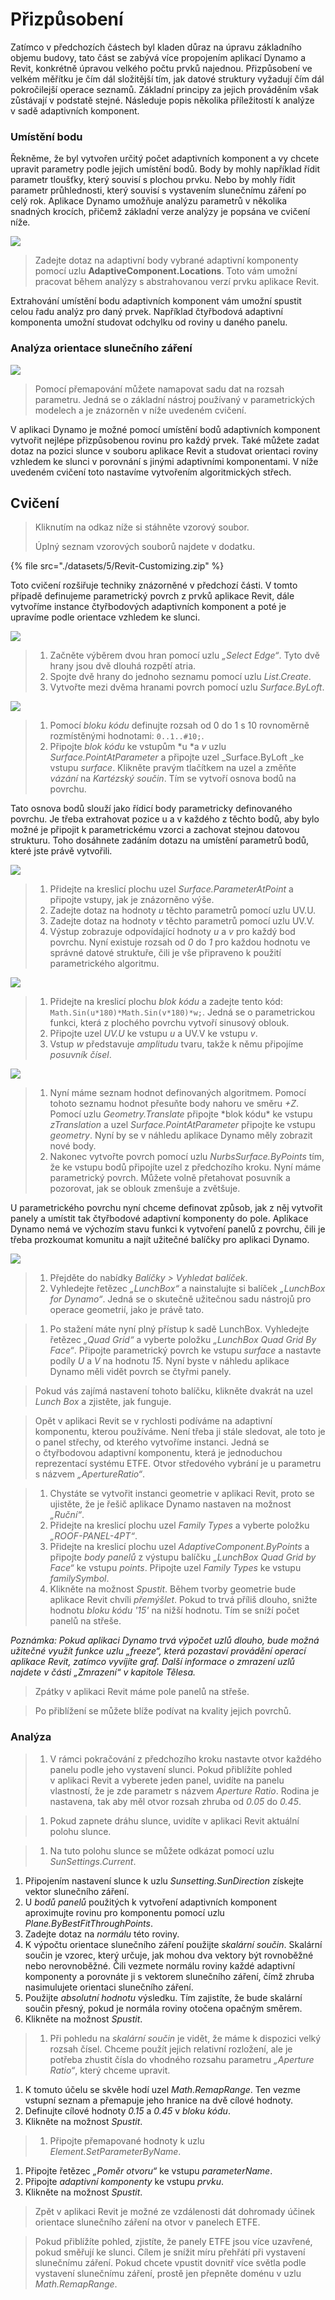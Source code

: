 # Přizpůsobení

Zatímco v předchozích částech byl kladen důraz na úpravu základního objemu budovy, tato část se zabývá více propojením aplikací Dynamo a Revit, konkrétně úpravou velkého počtu prvků najednou. Přizpůsobení ve velkém měřítku je čím dál složitější tím, jak datové struktury vyžadují čím dál pokročilejší operace seznamů. Základní principy za jejich prováděním však zůstávají v podstatě stejné. Následuje popis několika příležitostí k analýze v sadě adaptivních komponent.

### Umístění bodu

Řekněme, že byl vytvořen určitý počet adaptivních komponent a vy chcete upravit parametry podle jejich umístění bodů. Body by mohly například řídit parametr tloušťky, který souvisí s plochou prvku. Nebo by mohly řídit parametr průhlednosti, který souvisí s vystavením slunečnímu záření po celý rok. Aplikace Dynamo umožňuje analýzu parametrů v několika snadných krocích, přičemž základní verze analýzy je popsána ve cvičení níže.

![](<./images/5/customizing - point location.jpg>)

> Zadejte dotaz na adaptivní body vybrané adaptivní komponenty pomocí uzlu **AdaptiveComponent.Locations**. Toto vám umožní pracovat během analýzy s abstrahovanou verzí prvku aplikace Revit.

Extrahování umístění bodu adaptivních komponent vám umožní spustit celou řadu analýz pro daný prvek. Například čtyřbodová adaptivní komponenta umožní studovat odchylku od roviny u daného panelu.

### Analýza orientace slunečního záření

![](<./images/5/customizing - solar orientation analysis.jpg>)

> Pomocí přemapování můžete namapovat sadu dat na rozsah parametru. Jedná se o základní nástroj používaný v parametrických modelech a je znázorněn v níže uvedeném cvičení.

V aplikaci Dynamo je možné pomocí umístění bodů adaptivních komponent vytvořit nejlépe přizpůsobenou rovinu pro každý prvek. Také můžete zadat dotaz na pozici slunce v souboru aplikace Revit a studovat orientaci roviny vzhledem ke slunci v porovnání s jinými adaptivními komponentami. V níže uvedeném cvičení toto nastavíme vytvořením algoritmických střech.

## Cvičení

> Kliknutím na odkaz níže si stáhněte vzorový soubor.
>
> Úplný seznam vzorových souborů najdete v dodatku.

{% file src="./datasets/5/Revit-Customizing.zip" %}

Toto cvičení rozšiřuje techniky znázorněné v předchozí části. V tomto případě definujeme parametrický povrch z prvků aplikace Revit, dále vytvoříme instance čtyřbodových adaptivních komponent a poté je upravíme podle orientace vzhledem ke slunci.

![](<./images/5/customizing - exercise 01.jpg>)

> 1. Začněte výběrem dvou hran pomocí uzlu _„Select Edge“_. Tyto dvě hrany jsou dvě dlouhá rozpětí atria.
> 2. Spojte dvě hrany do jednoho seznamu pomocí uzlu _List.Create_.
> 3. Vytvořte mezi dvěma hranami povrch pomocí uzlu _Surface.ByLoft_.

![](<./images/5/customizing - exercise 02.jpg>)

> 1. Pomocí _bloku kódu_ definujte rozsah od 0 do 1 s 10 rovnoměrně rozmístěnými hodnotami: `0..1..#10;`.
> 2. Připojte _blok kódu_ ke vstupům \*u \*a _v_ uzlu _Surface.PointAtParameter_ a připojte uzel _Surface.ByLoft _ke vstupu _surface_. Klikněte pravým tlačítkem na uzel a změňte _vázání_ na _Kartézský součin_. Tím se vytvoří osnova bodů na povrchu.

Tato osnova bodů slouží jako řídicí body parametricky definovaného povrchu. Je třeba extrahovat pozice u a v každého z těchto bodů, aby bylo možné je připojit k parametrickému vzorci a zachovat stejnou datovou strukturu. Toho dosáhnete zadáním dotazu na umístění parametrů bodů, které jste právě vytvořili.

![](<./images/5/customizing - exercise 03.jpg>)

> 1. Přidejte na kreslicí plochu uzel _Surface.ParameterAtPoint_ a připojte vstupy, jak je znázorněno výše.
> 2. Zadejte dotaz na hodnoty _u_ těchto parametrů pomocí uzlu UV.U.
> 3. Zadejte dotaz na hodnoty _v_ těchto parametrů pomocí uzlu UV.V.
> 4. Výstup zobrazuje odpovídající hodnoty _u_ a _v_ pro každý bod povrchu. Nyní existuje rozsah od _0_ do _1_ pro každou hodnotu ve správné datové struktuře, čili je vše připraveno k použití parametrického algoritmu.

![](<./images/5/customizing - exercise 04.jpg>)

> 1. Přidejte na kreslicí plochu _blok kódu_ a zadejte tento kód: `Math.Sin(u*180)*Math.Sin(v*180)*w;`. Jedná se o parametrickou funkci, která z plochého povrchu vytvoří sinusový oblouk.
> 2. Připojte uzel _UV.U_ ke vstupu _u_ a UV.V ke vstupu _v_.
> 3. Vstup _w_ představuje _amplitudu_ tvaru, takže k němu připojíme _posuvník čísel_.

![](<./images/5/customizing - exercise 05.jpg>)

> 1. Nyní máme seznam hodnot definovaných algoritmem. Pomocí tohoto seznamu hodnot přesuňte body nahoru ve směru _+Z_. Pomocí uzlu _Geometry.Translate_ připojte \*blok kódu\* ke vstupu _zTranslation_ a uzel _Surface.PointAtParameter_ připojte ke vstupu _geometry_. Nyní by se v náhledu aplikace Dynamo měly zobrazit nové body.
> 2. Nakonec vytvořte povrch pomocí uzlu _NurbsSurface.ByPoints_ tím, že ke vstupu bodů připojíte uzel z předchozího kroku. Nyní máme parametrický povrch. Můžete volně přetahovat posuvník a pozorovat, jak se oblouk zmenšuje a zvětšuje.

U parametrického povrchu nyní chceme definovat způsob, jak z něj vytvořit panely a umístit tak čtyřbodové adaptivní komponenty do pole. Aplikace Dynamo nemá ve výchozím stavu funkci k vytvoření panelů z povrchu, čili je třeba prozkoumat komunitu a najít užitečné balíčky pro aplikaci Dynamo.

![](<./images/5/customizing - exercise 06.jpg>)

> 1. Přejděte do nabídky _Balíčky > Vyhledat balíček_.
> 2. Vyhledejte řetězec _„LunchBox“_ a nainstalujte si balíček _„LunchBox for Dynamo“_. Jedná se o skutečně užitečnou sadu nástrojů pro operace geometrií, jako je právě tato.

> 1. Po stažení máte nyní plný přístup k sadě LunchBox. Vyhledejte řetězec _„Quad Grid“_ a vyberte položku _„LunchBox Quad Grid By Face“_. Připojte parametrický povrch ke vstupu _surface_ a nastavte podíly _U_ a _V_ na hodnotu _15_. Nyní byste v náhledu aplikace Dynamo měli vidět povrch se čtyřmi panely.

> Pokud vás zajímá nastavení tohoto balíčku, klikněte dvakrát na uzel _Lunch Box_ a zjistěte, jak funguje.

> Opět v aplikaci Revit se v rychlosti podíváme na adaptivní komponentu, kterou používáme. Není třeba ji stále sledovat, ale toto je o panel střechy, od kterého vytvoříme instanci. Jedná se o čtyřbodovou adaptivní komponentu, která je jednoduchou reprezentací systému ETFE. Otvor středového vybrání je u parametru s názvem _„ApertureRatio“_.

> 1. Chystáte se vytvořit instanci geometrie v aplikaci Revit, proto se ujistěte, že je řešič aplikace Dynamo nastaven na možnost _„Ruční“_.
> 2. Přidejte na kreslicí plochu uzel _Family Types_ a vyberte položku _„ROOF-PANEL-4PT“_.
> 3. Přidejte na kreslicí plochu uzel _AdaptiveComponent.ByPoints_ a připojte _body panelů_ z výstupu balíčku _„LunchBox Quad Grid by Face“_ ke vstupu _points_. Připojte uzel _Family Types_ ke vstupu _familySymbol_.
> 4. Klikněte na možnost _Spustit_. Během tvorby geometrie bude aplikace Revit chvíli _přemýšlet_. Pokud to trvá příliš dlouho, snižte hodnotu _bloku kódu '15'_ na nižší hodnotu. Tím se sníží počet panelů na střeše.

_Poznámka: Pokud aplikaci Dynamo trvá výpočet uzlů dlouho, bude možná užitečné využít funkce uzlu „freeze“, která pozastaví provádění operací aplikace Revit, zatímco vyvíjíte graf. Další informace o zmrazení uzlů najdete v části „Zmrazení“ v kapitole Tělesa._

> Zpátky v aplikaci Revit máme pole panelů na střeše.

> Po přiblížení se můžete blíže podívat na kvality jejich povrchů.

### Analýza

> 1. V rámci pokračování z předchozího kroku nastavte otvor každého panelu podle jeho vystavení slunci. Pokud přiblížíte pohled v aplikaci Revit a vyberete jeden panel, uvidíte na panelu vlastností, že je zde parametr s názvem _Aperture Ratio_. Rodina je nastavena, tak aby měl otvor rozsah zhruba od _0.05_ do _0.45_.

> 1. Pokud zapnete dráhu slunce, uvidíte v aplikaci Revit aktuální polohu slunce.

> 1. Na tuto polohu slunce se můžete odkázat pomocí uzlu _SunSettings.Current_.

1. Připojením nastavení slunce k uzlu _Sunsetting.SunDirection_ získejte vektor slunečního záření.
2. U _bodů panelů_ použitých k vytvoření adaptivních komponent aproximujte rovinu pro komponentu pomocí uzlu _Plane.ByBestFitThroughPoints_.
3. Zadejte dotaz na _normálu_ této roviny.
4. K výpočtu orientace slunečního záření použijte _skalární součin_. Skalární součin je vzorec, který určuje, jak mohou dva vektory být rovnoběžné nebo nerovnoběžné. Čili vezmete normálu roviny každé adaptivní komponenty a porovnáte ji s vektorem slunečního záření, čímž zhruba nasimulujete orientaci slunečního záření.
5. Použijte _absolutní hodnotu_ výsledku. Tím zajistíte, že bude skalární součin přesný, pokud je normála roviny otočena opačným směrem.
6. Klikněte na možnost _Spustit_.

> 1. Při pohledu na _skalární součin_ je vidět, že máme k dispozici velký rozsah čísel. Chceme použít jejich relativní rozložení, ale je potřeba zhustit čísla do vhodného rozsahu parametru _„Aperture Ratio“_, který chceme upravit.

1. K tomuto účelu se skvěle hodí uzel _Math.RemapRange_. Ten vezme vstupní seznam a přemapuje jeho hranice na dvě cílové hodnoty.
2. Definujte cílové hodnoty _0.15_ a _0.45_ v _bloku kódu_.
3. Klikněte na možnost _Spustit_.

> 1. Připojte přemapované hodnoty k uzlu _Element.SetParameterByName_.

1. Připojte řetězec _„Poměr otvoru“_ ke vstupu _parameterName_.
2. Připojte _adaptivní komponenty_ ke vstupu _prvku_.
3. Klikněte na možnost _Spustit_.

> Zpět v aplikaci Revit je možné ze vzdálenosti dát dohromady účinek orientace slunečního záření na otvor v panelech ETFE.

> Pokud přiblížíte pohled, zjistíte, že panely ETFE jsou více uzavřené, pokud směřují ke slunci. Cílem je snížit míru přehřátí při vystavení slunečnímu záření. Pokud chcete vpustit dovnitř více světla podle vystavení slunečnímu záření, prostě jen přepněte doménu v uzlu _Math.RemapRange_.
